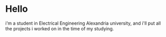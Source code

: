 # Hello
i'm a student in Electrical Engineering Alexandria university, and i'll put all the projects i worked on in the time of my studying.

